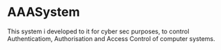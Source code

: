 # AAASystem
This system i developed to it for cyber sec purposes, to control Authenticatiom, Authorisation and Access Control of computer systems.
